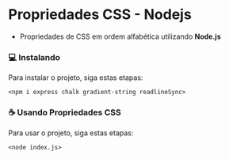 # Propriedades CSS - Nodejs

- Propriedades de CSS em ordem alfabética utilizando **Node.js**

### 💻 Instalando
Para instalar o projeto, siga estas etapas:

```
<npm i express chalk gradient-string readlineSync>
```

### ☕ Usando Propriedades CSS

Para usar o projeto, siga estas etapas:

```
<node index.js>
```
